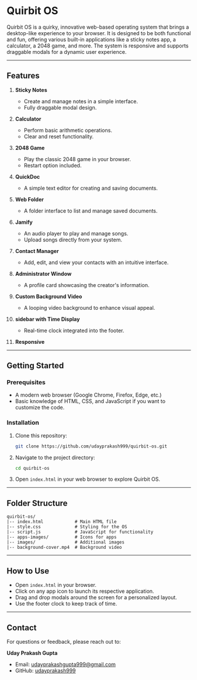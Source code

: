 # Quirbit OS

Quirbit OS is a quirky, innovative web-based operating system that brings a desktop-like experience to your browser. It is designed to be both functional and fun, offering various built-in applications like a sticky notes app, a calculator, a 2048 game, and more. The system is responsive and supports draggable modals for a dynamic user experience.

---

## Features

1. **Sticky Notes**
   - Create and manage notes in a simple interface.
   - Fully draggable modal design.

2. **Calculator**
   - Perform basic arithmetic operations.
   - Clear and reset functionality.

3. **2048 Game**
   - Play the classic 2048 game in your browser.
   - Restart option included.

4. **QuickDoc**
   - A simple text editor for creating and saving documents.

5. **Web Folder**
   - A folder interface to list and manage saved documents.

6. **Jamify**
   - An audio player to play and manage songs.
   - Upload songs directly from your system.

7. **Contact Manager**
   - Add, edit, and view your contacts with an intuitive interface.

8. **Administrator Window**
   - A profile card showcasing the creator's information.

9. **Custom Background Video**
   - A looping video background to enhance visual appeal.

10. **sidebar with Time Display**
    - Real-time clock integrated into the footer.

11. **Responsive**

---

## Getting Started

### Prerequisites

- A modern web browser (Google Chrome, Firefox, Edge, etc.)
- Basic knowledge of HTML, CSS, and JavaScript if you want to customize the code.

### Installation

1. Clone this repository:
   ```bash
   git clone https://github.com/udayprakash999/quirbit-os.git
   ```

2. Navigate to the project directory:
   ```bash
   cd quirbit-os
   ```

3. Open `index.html` in your web browser to explore Quirbit OS.

---

## Folder Structure

```
quirbit-os/
|-- index.html            # Main HTML file
|-- style.css             # Styling for the OS
|-- script.js             # JavaScript for functionality
|-- apps-images/          # Icons for apps
|-- images/               # Additional images
|-- background-cover.mp4  # Background video
```

---

## How to Use

- Open `index.html` in your browser.
- Click on any app icon to launch its respective application.
- Drag and drop modals around the screen for a personalized layout.
- Use the footer clock to keep track of time.

---

## Contact

For questions or feedback, please reach out to:

**Uday Prakash Gupta**
- Email: udayprakashgupta999@gmail.com
- GitHub: [udayprakash999](https://github.com/udayprakash999)

